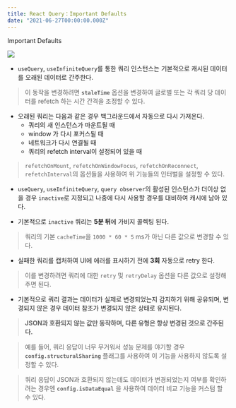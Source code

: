 ```yaml
---
title: React Query：Important Defaults
date: "2021-06-27T00:00:00.000Z"
---
```


Important Defaults

<!-- more -->

![](https://github.com/tannerlinsley/react-query/raw/master/media/repo-dark.png)

- `useQuery`, `useInfiniteQuery`를 통한 쿼리 인스턴스는 기본적으로 캐시된 데이터를 오래된 데이터로 간주한다.

> 이 동작을 변경하려면 **`staleTime`** 옵션을 변경하여 글로벌 또는 각 쿼리 당 데이터를 refetch 하는 시간 간격을 조정할 수 있다.

- 오래된 쿼리는 다음과 같은 경우 백그라운드에서 자동으로 다시 가져온다.
    - 쿼리의 새 인스턴스가 마운트될 때
    - window 가 다시 포커스될 때
    - 네트워크가 다시 연결될 때
    - 쿼리의 refetch interval이 설정되어 있을 때

> `refetchOnMount`, `refetchOnWindowFocus`, `refetchOnReconnect`, `refetchInterval`의 옵션들을 사용하여 위 기능들의 인터벌을 설정할 수 있다.

- `useQuery`, `useInfiniteQuery`, `query observer`의 활성된 인스턴스가 더이상 없을 경우 `inactive`로 지정되고 나중에 다시 사용할 경우를 대비하여 캐시에 남아 있다.

- 기본적으로 `inactive` 쿼리는 **5분 뒤**에 가비지 콜렉팅 된다.

> 쿼리의 기본 `cacheTime`을 `1000 * 60 * 5` ms가 아닌 다른 값으로 변경할 수 있다.

- 실패한 쿼리를 캡처하여 UI에 에러를 표시하기 전에 **3회** 자동으로 retry 한다.

> 이를 변경하려면 쿼리에 대한 `retry` 및 `retryDelay` 옵션을 다른 값으로 설정해주면 된다.

- 기본적으로 쿼리 결과는 데이터가 실제로 변경되었는지 감지하기 위해 공유되며,
  변경되지 않은 경우 데이터 참조가 변경되지 않은 상태로 유지된다.
  
> **JSON과 호환되지 않는 값만 동작하며, 다른 유형은 항상 변경된 것으로 간주된다.** 

> 예를 들어, 쿼리 응답이 너무 무거워서 성능 문제를 야기할 경우
> **`config.structuralSharing`** 플래그를 사용하여 이 기능을 사용하지 않도록 설정할 수 있다. 

> 쿼리 응답이 JSON과 호환되지 않는데도
> 데이터가 변경되었는지 여부를 확인하려는 경우엔 **`config.isDataEqual`** 을 사용하여 데이터 비교 기능을 커스텀 할 수 있다.
